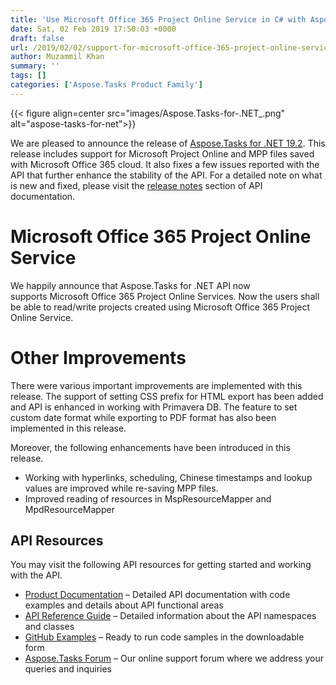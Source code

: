 ```yaml
---
title: 'Use Microsoft Office 365 Project Online Service in C# with Aspose.Tasks for .NET 19.2'
date: Sat, 02 Feb 2019 17:50:03 +0000
draft: false
url: /2019/02/02/support-for-microsoft-office-365-project-online-service-with-aspose.tasks-for-.net-19.2/
author: Muzammil Khan
summary: ''
tags: []
categories: ['Aspose.Tasks Product Family']
---
```




{{< figure align=center src="images/Aspose.Tasks-for-.NET_.png" alt="aspose-tasks-for-net">}}


We are pleased to announce the release of [Aspose.Tasks for .NET 19.2][1]. This release includes support for Microsoft Project Online and MPP files saved with Microsoft Office 365 cloud. It also fixes a few issues reported with the API that further enhance the stability of the API. For a detailed note on what is new and fixed, please visit the [release notes][2] section of API documentation.

# Microsoft Office 365 Project Online Service

We happily announce that Aspose.Tasks for .NET API now supports Microsoft Office 365 Project Online Services. Now the users shall be able to read/write projects created using Microsoft Office 365 Project Online Service.

# Other Improvements

There were various important improvements are implemented with this release. The support of setting CSS prefix for HTML export has been added and API is enhanced in working with Primavera DB. The feature to set custom date format while exporting to PDF format has also been implemented in this release. 

Moreover, the following enhancements have been introduced in this release.  

*   Working with hyperlinks, scheduling, Chinese timestamps and lookup values are improved while re-saving MPP files.
*   Improved reading of resources in MspResourceMapper and MpdResourceMapper

## API Resources

You may visit the following API resources for getting started and working with the API.

*   [Product Documentation][3] – Detailed API documentation with code examples and details about API functional areas
*   [API Reference Guide][4] – Detailed information about the API namespaces and classes
*   [GitHub Examples][5] – Ready to run code samples in the downloadable form
*   [Aspose.Tasks Forum][6] – Our online support forum where we address your queries and inquiries




[1]: https://www.nuget.org/packages/Aspose.Tasks/
[2]: https://docs.aspose.com/display/tasksnet/Aspose.Tasks+for+.NET+19.2+Release+Notes
[3]: https://docs.aspose.com/display/tasksnet/Home
[4]: http://www.aspose.com/api/net/tasks
[5]: https://github.com/asposetasks/Aspose_Tasks_NET
[6]: https://forum.aspose.com/c/tasks




